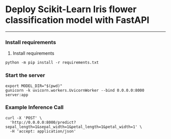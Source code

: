 # Deploy Scikit-Learn Iris flower classification model with FastAPI

---

### Install requirements

1. Install requirements

```shell
python -m pip install -r requirements.txt
```

### Start the server

```shell
export MODEL_DIR="$(pwd)"
gunicorn -k uvicorn.workers.UvicornWorker --bind 0.0.0.0:8000 server:app
```

### Example Inference Call

```shell
curl -X 'POST' \
  'http://0.0.0.0:8000/predict?sepal_length=1&sepal_width=1&petal_length=1&petal_width=1' \
  -H 'accept: application/json'
```
